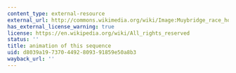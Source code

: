 ```yaml
---
content_type: external-resource
external_url: http://commons.wikimedia.org/wiki/Image:Muybridge_race_horse_animated.gif
has_external_license_warning: true
license: https://en.wikipedia.org/wiki/All_rights_reserved
status: ''
title: animation of this sequence
uid: d8039a19-7370-4492-8093-91859e50a8b3
wayback_url: ''
---
```

